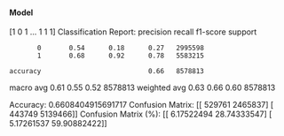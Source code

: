 #### Model
[1 0 1 ... 1 1 1]
Classification Report:
              precision    recall  f1-score   support

           0       0.54      0.18      0.27   2995598
           1       0.68      0.92      0.78   5583215

    accuracy                           0.66   8578813
   macro avg       0.61      0.55      0.52   8578813
weighted avg       0.63      0.66      0.60   8578813

Accuracy: 0.6608404915691717
Confusion Matrix:
[[ 529761 2465837]
 [ 443749 5139466]]
Confusion Matrix (%):
[[ 6.17522494 28.74333547]
 [ 5.17261537 59.90882422]]
